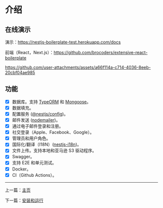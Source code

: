# 介绍

## 在线演示

演示：<https://nestjs-boilerplate-test.herokuapp.com/docs>

前端（React，Next.js）：<https://github.com/brocoders/extensive-react-boilerplate>

<https://github.com/user-attachments/assets/a66f114a-c714-4036-8eeb-20cbf04ae985>

## 功能

- [x] 数据库。支持 [TypeORM](https://www.npmjs.com/package/typeorm) 和 [Mongoose](https://www.npmjs.com/package/mongoose)。
- [x] 数据填充。
- [x] 配置服务 ([@nestjs/config](https://www.npmjs.com/package/@nestjs/config))。
- [x] 邮件发送 ([nodemailer](https://www.npmjs.com/package/nodemailer))。
- [x] 通过电子邮件登录和注册。
- [x] 社交登录（Apple、Facebook、Google）。
- [x] 管理员和用户角色。
- [x] 国际化/翻译（I18N）([nestjs-i18n](https://www.npmjs.com/package/nestjs-i18n))。
- [x] 文件上传。支持本地和亚马逊 S3 驱动程序。
- [x] Swagger。
- [x] 支持 E2E 和单元测试。
- [x] Docker。
- [x] CI（Github Actions）。

---

上一篇：[主页](readme.md)

下一篇：[安装和运行](installing-and-running.md)
